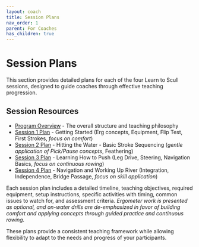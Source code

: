 ```yaml
---
layout: coach
title: Session Plans
nav_order: 1
parent: For Coaches
has_children: true
---
```


# Session Plans

This section provides detailed plans for each of the four Learn to Scull sessions, designed to guide coaches through effective teaching progression.

## Session Resources

- [Program Overview](overview.md) - The overall structure and teaching philosophy
- [Session 1 Plan](session-1.md) - Getting Started (Erg concepts, Equipment, Flip Test, First Strokes, *focus on comfort*)
- [Session 2 Plan](session-2.md) - Hitting the Water - Basic Stroke Sequencing (*gentle application of Pick/Pause concepts*, Feathering)
- [Session 3 Plan](session-3.md) - Learning How to Push (Leg Drive, Steering, Navigation Basics, *focus on continuous rowing*)
- [Session 4 Plan](session-4.md) - Navigation and Working Up River (Integration, Independence, Bridge Passage, *focus on skill application*)

Each session plan includes a detailed timeline, teaching objectives, required equipment, setup instructions, specific activities with timing, common issues to watch for, and assessment criteria. *Ergometer work is presented as optional, and on-water drills are de-emphasized in favor of building comfort and applying concepts through guided practice and continuous rowing.*

These plans provide a consistent teaching framework while allowing flexibility to adapt to the needs and progress of your participants.
